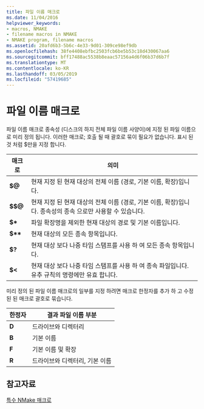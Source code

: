 ```yaml
---
title: 파일 이름 매크로
ms.date: 11/04/2016
helpviewer_keywords:
- macros, NMAKE
- filename macros in NMAKE
- NMAKE program, filename macros
ms.assetid: 20afd6b3-5b6c-4e33-9d01-309ce98ef9db
ms.openlocfilehash: 38fe4408ebfbc2503fcb6be5b53c18d430067aa6
ms.sourcegitcommit: bff17488ac5538b8eaac57156a4d6f06b37d6b7f
ms.translationtype: MT
ms.contentlocale: ko-KR
ms.lasthandoff: 03/05/2019
ms.locfileid: "57419685"
---
```

# <a name="filename-macros"></a>파일 이름 매크로

파일 이름 매크로 종속성 (디스크의 하지 전체 파일 이름 사양이)에 지정 된 파일 이름으로 미리 정의 됩니다. 이러한 매크로; 호출 될 때 괄호로 묶이 필요가 없습니다. 표시 된 것 처럼 $만을 지정 합니다.

|매크로|의미|
|-----------|-------------|
|**$\@**|현재 지정 된 현재 대상의 전체 이름 (경로, 기본 이름, 확장)입니다.|
|**$$\@**|현재 지정 된 현재 대상의 전체 이름 (경로, 기본 이름, 확장)입니다. 종속성의 종속 으로만 사용할 수 있습니다.|
|**$&#42;**|파일 확장명을 제외한 현재 대상의 경로 및 기본 이름입니다.|
|**$&#42;&#42;**|현재 대상의 모든 종속 항목입니다.|
|**$?**|현재 대상 보다 나중 타임 스탬프를 사용 하 여 모든 종속 항목입니다.|
|**$<**|현재 대상 보다 나중 타임 스탬프를 사용 하 여 종속 파일입니다. 유추 규칙의 명령에만 유효 합니다.|

미리 정의 된 파일 이름 매크로의 일부를 지정 하려면 매크로 한정자를 추가 하 고 수정된 된 매크로 괄호로 묶습니다.

|한정자|결과 파일 이름 부분|
|--------------|-----------------------------|
|**D**|드라이브와 디렉터리|
|**B**|기본 이름|
|**F**|기본 이름 및 확장|
|**R**|드라이브와 디렉터리, 기본 이름|

## <a name="see-also"></a>참고자료

[특수 NMake 매크로](../build/special-nmake-macros.md)

